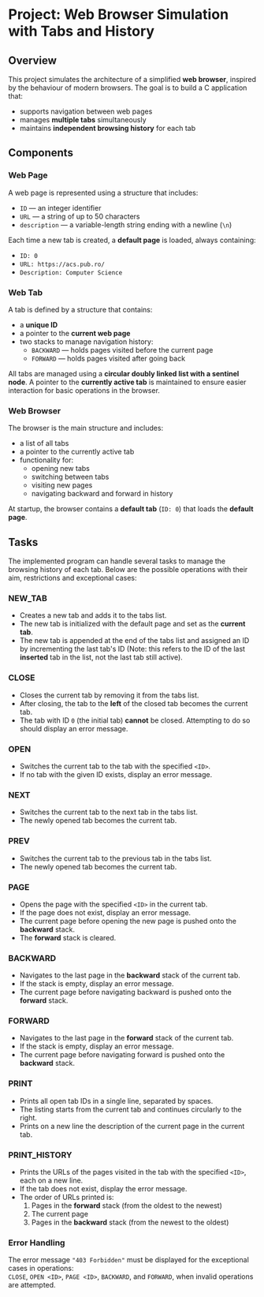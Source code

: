 # Project: Web Browser Simulation with Tabs and History

## Overview

This project simulates the architecture of a simplified **web browser**, inspired by the behaviour of modern browsers. The goal is to build a C application that:
- supports navigation between web pages
- manages **multiple tabs** simultaneously
- maintains **independent browsing history** for each tab

## Components

### Web Page

A web page is represented using a structure that includes:
- `ID` — an integer identifier
- `URL` — a string of up to 50 characters
- `description` — a variable-length string ending with a newline (`\n`)

Each time a new tab is created, a **default page** is loaded, always containing:
- `ID: 0`
- `URL: https://acs.pub.ro/`
- `Description: Computer Science`

### Web Tab

A tab is defined by a structure that contains:
- a **unique ID**
- a pointer to the **current web page**
- two stacks to manage navigation history:
  - `BACKWARD` — holds pages visited before the current page
  - `FORWARD` — holds pages visited after going back

All tabs are managed using a **circular doubly linked list with a sentinel node**. A pointer to the **currently active tab** is maintained to ensure easier interaction for basic operations in the browser.

### Web Browser

The browser is the main structure and includes:
- a list of all tabs
- a pointer to the currently active tab
- functionality for:
  - opening new tabs
  - switching between tabs
  - visiting new pages
  - navigating backward and forward in history

At startup, the browser contains a **default tab** (`ID: 0`) that loads the **default page**.

## Tasks

The implemented program can handle several tasks to manage the browsing history of each tab. Below are the possible operations with their aim, restrictions and exceptional cases:

### NEW_TAB
- Creates a new tab and adds it to the tabs list.
- The new tab is initialized with the default page and set as the **current tab**.
- The new tab is appended at the end of the tabs list and assigned an ID by incrementing the last tab's ID (Note: this refers to the ID of the last **inserted** tab in the list, not the last tab still active).

### CLOSE
- Closes the current tab by removing it from the tabs list.
- After closing, the tab to the **left** of the closed tab becomes the current tab.
- The tab with ID `0` (the initial tab) **cannot** be closed. Attempting to do so should display an error message.

### OPEN <ID>
- Switches the current tab to the tab with the specified `<ID>`.
- If no tab with the given ID exists, display an error message.

### NEXT
- Switches the current tab to the next tab in the tabs list.
- The newly opened tab becomes the current tab.

### PREV
- Switches the current tab to the previous tab in the tabs list.
- The newly opened tab becomes the current tab.

### PAGE <ID>
- Opens the page with the specified `<ID>` in the current tab.
- If the page does not exist, display an error message.
- The current page before opening the new page is pushed onto the **backward** stack.
- The **forward** stack is cleared.

### BACKWARD
- Navigates to the last page in the **backward** stack of the current tab.
- If the stack is empty, display an error message.
- The current page before navigating backward is pushed onto the **forward** stack.

### FORWARD
- Navigates to the last page in the **forward** stack of the current tab.
- If the stack is empty, display an error message.
- The current page before navigating forward is pushed onto the **backward** stack.

### PRINT
- Prints all open tab IDs in a single line, separated by spaces.
- The listing starts from the current tab and continues circularly to the right.
- Prints on a new line the description of the current page in the current tab.

### PRINT_HISTORY <ID>
- Prints the URLs of the pages visited in the tab with the specified `<ID>`, each on a new line.
- If the tab does not exist, display the error message.
- The order of URLs printed is:
  1. Pages in the **forward** stack (from the oldest to the newest)
  2. The current page
  3. Pages in the **backward** stack (from the newest to the oldest)

### Error Handling

The error message `"403 Forbidden"` must be displayed for the exceptional cases in operations:  
`CLOSE`, `OPEN <ID>`, `PAGE <ID>`, `BACKWARD`, and `FORWARD`, when invalid operations are attempted.

